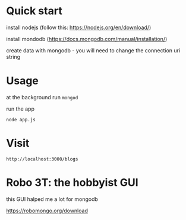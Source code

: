 # Quick start

install nodejs (follow this: https://nodejs.org/en/download/)

install mondodb (https://docs.mongodb.com/manual/installation/)

create data with mongodb - you will need to change the connection uri string

# Usage

at the background run ```mongod```

run the app
```
node app.js
```


# Visit

```
http://localhost:3000/blogs
```

# Robo 3T: the hobbyist GUI
this GUI halped me a lot for mongodb

https://robomongo.org/download